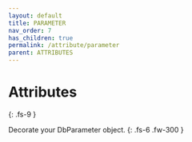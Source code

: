 ```yaml
---
layout: default
title: PARAMETER
nav_order: 7
has_children: true
permalink: /attribute/parameter
parent: ATTRIBUTES
---
```


# Attributes
{: .fs-9 }

Decorate your DbParameter object.
{: .fs-6 .fw-300 }
